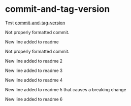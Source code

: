 # commit-and-tag-version

Test [commit-and-tag-version](https://github.com/absolute-version/commit-and-tag-version)

Not properly formatted commit.

New line added to readme

Not properly formatted commit.

New line added to readme 2

New line added to readme 3

New line added to readme 4

New line added to readme 5 that causes a breaking change

New line added to readme 6
